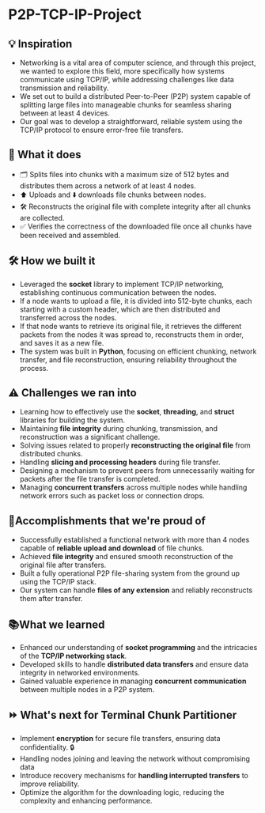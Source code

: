 # P2P-TCP-IP-Project
## 💡 Inspiration
- Networking is a vital area of computer science, and through this project, we wanted to explore this field, more specifically how systems communicate using TCP/IP, while addressing challenges like data transmission and reliability.
- We set out to build a distributed Peer-to-Peer (P2P) system capable of splitting large files into manageable chunks for seamless sharing between at least 4 devices.
- Our goal was to develop a straightforward, reliable system using the TCP/IP protocol to ensure error-free file transfers.

## 🚀 What it does
- 🗂️ Splits files into chunks with a maximum size of 512 bytes and distributes them across a network of at least 4 nodes.
- ⬆️ Uploads and ⬇️ downloads file chunks between nodes.
- 🛠️ Reconstructs the original file with complete integrity after all chunks are collected.
- ✅ Verifies the correctness of the downloaded file once all chunks have been received and assembled.

## 🛠️ How we built it
- Leveraged the **socket** library to implement TCP/IP networking, establishing continuous communication between the nodes.
- If a node wants to upload a file, it is divided into 512-byte chunks, each starting with a custom header, which are then distributed and transferred across the nodes.
- If that node wants to retrieve its original file, it retrieves the different packets from the nodes it was spread to, reconstructs them in order, and saves it as a new file.
- The system was built in **Python**, focusing on efficient chunking, network transfer, and file reconstruction, ensuring reliability throughout the process.

## ⚠️ Challenges we ran into 
- Learning how to effectively use the **socket**, **threading**, and **struct** libraries for building the system.
- Maintaining **file integrity** during chunking, transmission, and reconstruction was a significant challenge.
- Solving issues related to properly **reconstructing the original file** from distributed chunks.
- Handling **slicing and processing headers** during file transfer.
- Designing a mechanism to prevent peers from unnecessarily waiting for packets after the file transfer is completed.
- Managing **concurrent transfers** across multiple nodes while handling network errors such as packet loss or connection drops.

## 🎉Accomplishments that we're proud of
- Successfully established a functional network with more than 4 nodes capable of **reliable upload and download** of file chunks.
- Achieved **file integrity** and ensured smooth reconstruction of the original file after transfers.
- Built a fully operational P2P file-sharing system from the ground up using the TCP/IP stack.
- Our system can handle **files of any extension** and reliably reconstructs them after transfer.

## 📚What we learned
- Enhanced our understanding of **socket programming** and the intricacies of the **TCP/IP networking stack**.
- Developed skills to handle **distributed data transfers** and ensure data integrity in networked environments.
- Gained valuable experience in managing **concurrent communication** between multiple nodes in a P2P system.

## ⏩ What's next for Terminal Chunk Partitioner
- Implement **encryption** for secure file transfers, ensuring data confidentiality. 🔒
- Handling nodes joining and leaving the network without compromising data
- Introduce recovery mechanisms for **handling interrupted transfers** to improve reliability.
- Optimize the algorithm for the downloading logic, reducing the complexity and enhancing performance.

